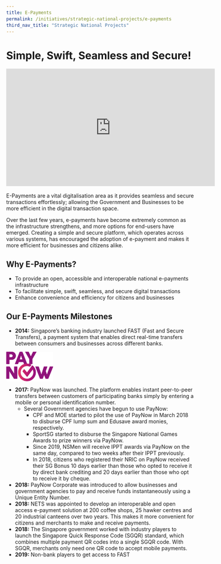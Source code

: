 ```yaml
---
title: E-Payments
permalink: /initiatives/strategic-national-projects/e-payments
third_nav_title: "Strategic National Projects"
---
```


# Simple, Swift, Seamless and Secure!

<iframe width="560" height="315" src="https://www.youtube.com/embed/1VmJm9imBp4" frameborder="0" allow="accelerometer; autoplay; clipboard-write; encrypted-media; gyroscope; picture-in-picture" allowfullscreen></iframe>

E-Payments are a vital digitalisation area as it provides seamless and secure transactions effortlessly; allowing the Government and Businesses to be more efficient in the digital transaction space. 

Over the last few years, e-payments have become extremely common as the infrastructure strengthens, and more options for end-users have emerged. Creating a simple and secure platform, which operates across various systems, has encouraged the adoption of e-payment and makes it more efficient for businesses and citizens alike. 

## Why E-Payments?
- To provide an open, accessible and interoperable national e-payments infrastructure
- To facilitate simple, swift, seamless, and secure digital transactions
- Enhance convenience and efficiency for citizens and businesses

## Our E-Payments Milestones
- **2014:** Singapore’s banking industry launched FAST (Fast and Secure Transfers), a payment system that enables direct real-time transfers between consumers and businesses across different banks. 
 
<div style="width:25%;display:flex;flex-wrap:wrap;"><img alt="PayNow" src="/images/initiatives/PayNow.png"></div>

- **2017:** PayNow was launched. The platform enables instant peer-to-peer transfers between customers of participating banks simply by entering a mobile or personal identification number.
	- Several Government agencies have begun to use PayNow:
		- CPF and MOE started to pilot the use of PayNow in March 2018 to disburse CPF lump sum and Edusave award monies, respectively.
		- SportSG started to disburse the Singapore National Games Awards to prize winners via PayNow.
		- Since 2019, NSMen will receive IPPT awards via PayNow on the same day, compared to two weeks after their IPPT previously.
		- In 2018, citizens who registered their NRIC on PayNow received their SG Bonus 10 days earlier than those who opted to receive it by direct bank crediting and 20 days earlier than those who opt to receive it by cheque.
- **2018:** PayNow Corporate was introduced to allow businesses and government agencies to pay and receive funds instantaneously using a Unique Entity Number. 
- **2018:** NETS was appointed to develop an interoperable and open access e-payment solution at 200 coffee shops, 25 hawker centres and 20 industrial canteens over two years. This makes it more convenient for citizens and merchants to make and receive payments.
- **2018:** The Singapore government worked with industry players to launch the Singapore Quick Response Code (SGQR) standard, which combines multiple payment QR codes into a single SGQR code. With SGQR, merchants only need one QR code to accept mobile payments.
- **2019:** Non-bank players to get access to FAST
